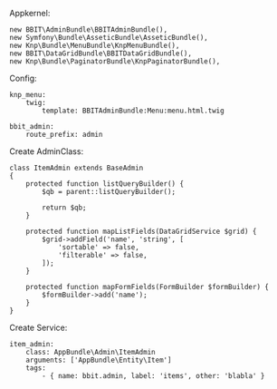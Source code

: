 

Appkernel:

    new BBIT\AdminBundle\BBITAdminBundle(),
    new Symfony\Bundle\AsseticBundle\AsseticBundle(),
    new Knp\Bundle\MenuBundle\KnpMenuBundle(),
    new BBIT\DataGridBundle\BBITDataGridBundle(),
    new Knp\Bundle\PaginatorBundle\KnpPaginatorBundle(),


Config: 

    knp_menu:
        twig:
            template: BBITAdminBundle:Menu:menu.html.twig
    
    bbit_admin:
        route_prefix: admin

    
Create AdminClass:

    class ItemAdmin extends BaseAdmin
    {
        protected function listQueryBuilder() {
            $qb = parent::listQueryBuilder();
            
            return $qb;
        }
    
        protected function mapListFields(DataGridService $grid) {
            $grid->addField('name', 'string', [
                'sortable' => false,
                'filterable' => false,
            ]);
        }
    
        protected function mapFormFields(FormBuilder $formBuilder) {
            $formBuilder->add('name');
        }
    }

    
    
Create Service:

    item_admin:
        class: AppBundle\Admin\ItemAdmin
        arguments: ['AppBundle\Entity\Item']
        tags:
            - { name: bbit.admin, label: 'items', other: 'blabla' }
            
            

